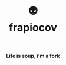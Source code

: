 <div align="center">
  <h1>
    <br/>
    👽
    <br />
    frapiocov
    <br />
  </h1>
  <sup>
    <br />
    <h3>
    Life is soup, i'm a fork
    </h3>
    <br />
</sup>
</div>
